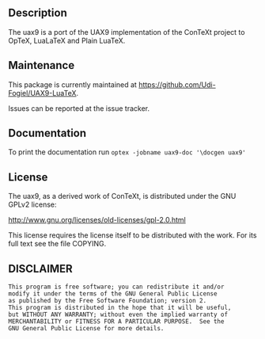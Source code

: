 ## Description
The uax9 is a port of the UAX9 implementation of the ConTeXt project
to OpTeX, LuaLaTeX and Plain LuaTeX.

## Maintenance
This package is currently maintained at https://github.com/Udi-Fogiel/UAX9-LuaTeX.

Issues can be reported at the issue tracker.

## Documentation
To print the documentation run `optex -jobname uax9-doc '\docgen uax9'`

## License
The uax9, as a derived work of ConTeXt, is distributed under the GNU GPLv2 license:

http://www.gnu.org/licenses/old-licenses/gpl-2.0.html

This license requires the license itself to be distributed with the work.
For its full text see the file COPYING.

## DISCLAIMER

    This program is free software; you can redistribute it and/or
    modify it under the terms of the GNU General Public License
    as published by the Free Software Foundation; version 2.
    This program is distributed in the hope that it will be useful,
    but WITHOUT ANY WARRANTY; without even the implied warranty of
    MERCHANTABILITY or FITNESS FOR A PARTICULAR PURPOSE.  See the
    GNU General Public License for more details.
